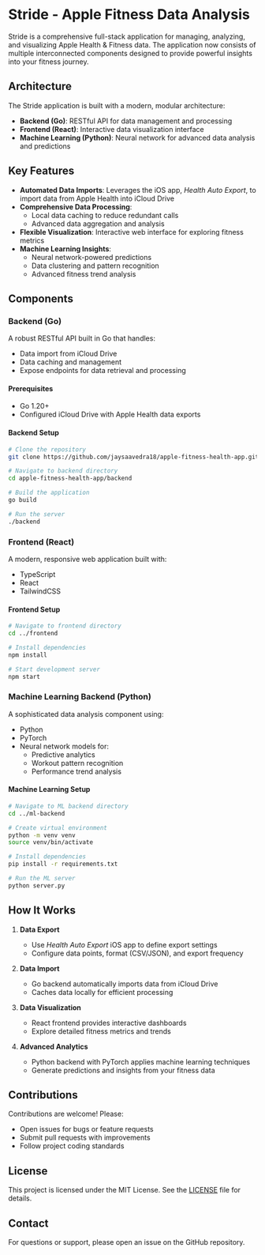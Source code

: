 # Stride - Apple Fitness Data Analysis

Stride is a comprehensive full-stack application for managing, analyzing, and visualizing Apple Health & Fitness data. The application now consists of multiple interconnected components designed to provide powerful insights into your fitness journey.

## Architecture

The Stride application is built with a modern, modular architecture:

- **Backend (Go)**: RESTful API for data management and processing
- **Frontend (React)**: Interactive data visualization interface
- **Machine Learning (Python)**: Neural network for advanced data analysis and predictions

## Key Features

- **Automated Data Imports**: Leverages the iOS app, _Health Auto Export_, to import data from Apple Health into iCloud Drive
- **Comprehensive Data Processing**:
  - Local data caching to reduce redundant calls
  - Advanced data aggregation and analysis
- **Flexible Visualization**: Interactive web interface for exploring fitness metrics
- **Machine Learning Insights**:
  - Neural network-powered predictions
  - Data clustering and pattern recognition
  - Advanced fitness trend analysis

## Components

### Backend (Go)

A robust RESTful API built in Go that handles:

- Data import from iCloud Drive
- Data caching and management
- Expose endpoints for data retrieval and processing

#### Prerequisites

- Go 1.20+
- Configured iCloud Drive with Apple Health data exports

#### Backend Setup

```bash
# Clone the repository
git clone https://github.com/jaysaavedra18/apple-fitness-health-app.git

# Navigate to backend directory
cd apple-fitness-health-app/backend

# Build the application
go build

# Run the server
./backend
```

### Frontend (React)

A modern, responsive web application built with:

- TypeScript
- React
- TailwindCSS

#### Frontend Setup

```bash
# Navigate to frontend directory
cd ../frontend

# Install dependencies
npm install

# Start development server
npm start
```

### Machine Learning Backend (Python)

A sophisticated data analysis component using:

- Python
- PyTorch
- Neural network models for:
  - Predictive analytics
  - Workout pattern recognition
  - Performance trend analysis

#### Machine Learning Setup

```bash
# Navigate to ML backend directory
cd ../ml-backend

# Create virtual environment
python -m venv venv
source venv/bin/activate

# Install dependencies
pip install -r requirements.txt

# Run the ML server
python server.py
```

## How It Works

1. **Data Export**

   - Use _Health Auto Export_ iOS app to define export settings
   - Configure data points, format (CSV/JSON), and export frequency

2. **Data Import**

   - Go backend automatically imports data from iCloud Drive
   - Caches data locally for efficient processing

3. **Data Visualization**

   - React frontend provides interactive dashboards
   - Explore detailed fitness metrics and trends

4. **Advanced Analytics**
   - Python backend with PyTorch applies machine learning techniques
   - Generate predictions and insights from your fitness data

## Contributions

Contributions are welcome! Please:

- Open issues for bugs or feature requests
- Submit pull requests with improvements
- Follow project coding standards

## License

This project is licensed under the MIT License. See the [LICENSE](LICENSE) file for details.

## Contact

For questions or support, please open an issue on the GitHub repository.
